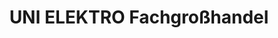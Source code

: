 ---
title: "UNI ELEKTRO Fachgroßhandel"
url: /bonn/uni-elektro-fachgrosshandel/
shop: Großhandel
---